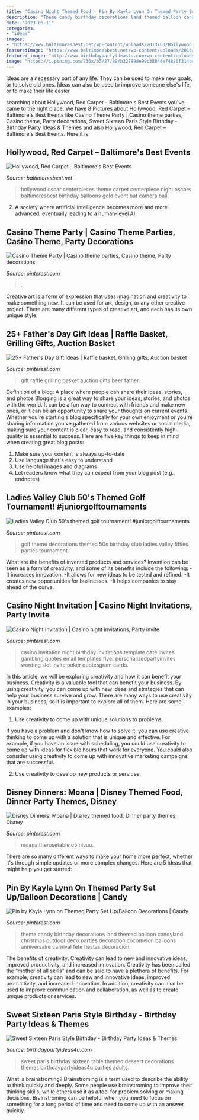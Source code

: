 ```yaml
---
title: "Casino Night Themed Food - Pin By Kayla Lynn On Themed Party Set Up/balloon Decorations"
description: "Theme candy birthday decorations land themed balloon candyland christmas outdoor deco parties decoration cocomelon balloons anniversaire carnival fete fiestas decoración"
date: "2023-06-11"
categories:
- "ideas"
images:
- "https://www.baltimoresbest.net/wp-content/uploads/2013/03/Hollywood-45-Nevada-080306-1.jpg"
featuredImage: "https://www.baltimoresbest.net/wp-content/uploads/2013/03/Hollywood-45-Nevada-080306-1.jpg"
featured_image: "http://www.birthdaypartyideas4u.com/wp-content/uploads/2016/07/Sweet-Sixteen-Paris-Style-Birthday-Dessert-Table-600x400.jpg"
image: "https://i.pinimg.com/736x/b3/27/89/b327898e99c38844e74880f314ba8921.jpg"
---
```



Ideas are a necessary part of any life. They can be used to make new goals, or to solve old ones. Ideas can also be used to improve someone else's life, or to make their life easier.

	

		
searching about Hollywood, Red Carpet – Baltimore&#039;s Best Events you've came to the right place. We have 8 Pictures about Hollywood, Red Carpet – Baltimore&#039;s Best Events like Casino Theme Party | Casino theme parties, Casino theme, Party decorations, Sweet Sixteen Paris Style Birthday - Birthday Party Ideas &amp; Themes and also Hollywood, Red Carpet – Baltimore&#039;s Best Events. Here it is:
		
    
## Hollywood, Red Carpet – Baltimore&#039;s Best Events

<img loading=lazy src="https://www.baltimoresbest.net/wp-content/uploads/2013/03/Hollywood-45-Nevada-080306-1.jpg" onerror="this.onerror=null;this.src='https://tse1.mm.bing.net/th?id=OIP.Ec0jWglAitrFUJ5e9kUFsAHaJ4&amp;pid=15.1';" alt="Hollywood, Red Carpet – Baltimore&#039;s Best Events">

_Source: baltimoresbest.net_

>hollywood oscar centerpieces theme carpet centerpiece night oscars baltimoresbest birthday balloons gold event bat camera ball. 

	

2. A society where artificial intelligence becomes more and more advanced, eventually leading to a human-level AI. 

    
## Casino Theme Party | Casino Theme Parties, Casino Theme, Party Decorations

<img loading=lazy src="https://i.pinimg.com/736x/b3/27/89/b327898e99c38844e74880f314ba8921.jpg" onerror="this.onerror=null;this.src='https://tse2.mm.bing.net/th?id=OIP.66pFq4IqPtsRu2IbWcXsGQHaJ3&amp;pid=15.1';" alt="Casino Theme Party | Casino theme parties, Casino theme, Party decorations">

_Source: pinterest.com_

>. 

	

Creative art is a form of expression that uses imagination and creativity to make something new. It can be used for art, design, or any other creative project. There are many different types of creative art, and each has its own unique style.

    
## 25+ Father&#039;s Day Gift Ideas | Raffle Basket, Grilling Gifts, Auction Basket

<img loading=lazy src="https://i.pinimg.com/736x/f4/f3/89/f4f389ceb518ffa708d83f0d6f88adfa--beer-gift-baskets-raffle-baskets.jpg" onerror="this.onerror=null;this.src='https://tse2.mm.bing.net/th?id=OIP.EX3QH7oeR6cBrpTsrSwergDHEs&amp;pid=15.1';" alt="25+ Father&#039;s Day Gift Ideas | Raffle basket, Grilling gifts, Auction basket">

_Source: pinterest.com_

>gift raffle grilling basket auction gifts beer father. 

	

Definition of a blog: A place where people can share their ideas, stories, and photos
Blogging is a great way to share your ideas, stories, and photos with the world. It can be a fun way to connect with friends and make new ones, or it can be an opportunity to share your thoughts on current events. Whether you're starting a blog specifically for your own enjoyment or you're sharing information you've gathered from various websites or social media, making sure your content is clear, easy to read, and consistently high-quality is essential to success. Here are five key things to keep in mind when creating great blog posts: 
1. Make sure your content is always up-to-date 
2. Use language that's easy to understand 
3. Use helpful images and diagrams 
4. Let readers know what they can expect from your blog post (e.g., endnotes) 

    
## Ladies Valley Club 50&#039;s Themed Golf Tournament! #juniorgolftournaments

<img loading=lazy src="https://i.pinimg.com/736x/0b/b9/dc/0bb9dc5c6f92103277b98c0fbb0cfe55.jpg" onerror="this.onerror=null;this.src='https://tse4.mm.bing.net/th?id=OIP.zMPiU5dveU9aLYUSDTT4qwHaJ3&amp;pid=15.1';" alt="Ladies Valley Club 50&#039;s themed golf tournament! #juniorgolftournaments">

_Source: pinterest.com_

>golf theme decorations themed 50s birthday club ladies valley fifties parties tournament. 

	

What are the benefits of invented products and services?
Invention can be seen as a form of creativity, and some of its benefits include the following: 
-It increases innovation. 
-It allows for new ideas to be tested and refined. 
-It creates new opportunities for businesses. 
-It helps companies to stay ahead of the curve.

    
## Casino Night Invitation | Casino Night Invitations, Party Invite

<img loading=lazy src="https://i.pinimg.com/736x/26/fb/2c/26fb2cea6fe219832f49b16dd1992eba--invitations-online-party-invitations.jpg" onerror="this.onerror=null;this.src='https://tse2.mm.bing.net/th?id=OIP.5q79Y1rxSu7mdLSktJsHFgAAAA&amp;pid=15.1';" alt="Casino Night Invitation | Casino night invitations, Party invite">

_Source: pinterest.com_

>casino invitation night birthday invitations template date invites gambling quotes email templates flyer personalizedpartyinvites wording slot invite poker quotesgram cards. 

	

In this article, we will be exploring creativity and how it can benefit your business.
Creativity is a valuable tool that can benefit your business. By using creativity, you can come up with new ideas and strategies that can help your business survive and grow. There are many ways to use creativity in your business, so it is important to explore all of them. Here are some examples:
1. Use creativity to come up with unique solutions to problems.

If you have a problem and don't know how to solve it, you can use creative thinking to come up with a solution that is unique and effective. For example, if you have an issue with scheduling, you could use creativity to come up with ideas for flexible hours that work for everyone. You could also consider using creativity to come up with innovative marketing campaigns that are successful.

2. Use creativity to develop new products or services.

    
## Disney Dinners: Moana | Disney Themed Food, Dinner Party Themes, Disney

<img loading=lazy src="https://i.pinimg.com/736x/73/06/b6/7306b64a1d98e7f2124e8629d4f5e0a2.jpg" onerror="this.onerror=null;this.src='https://tse3.mm.bing.net/th?id=OIP.DYET72Cl42jIdvmFogY0gwHaLG&amp;pid=15.1';" alt="Disney Dinners: Moana | Disney themed food, Dinner party themes, Disney">

_Source: pinterest.com_

>moana therosetable o5 nivuu. 

	

There are so many different ways to make your home more perfect, whether it's through simple updates or more complex changes. Here are 5 ideas that might help you get started: 

    
## Pin By Kayla Lynn On Themed Party Set Up/Balloon Decorations | Candy

<img loading=lazy src="https://i.pinimg.com/736x/64/9f/3b/649f3bb8002a48e946d0bf3655a2213b--party-set-balloon-decorations.jpg" onerror="this.onerror=null;this.src='https://tse4.mm.bing.net/th?id=OIP.wxvA8P4R69-R6SxYPGdiUgHaJ4&amp;pid=15.1';" alt="Pin by Kayla Lynn on Themed Party Set Up/Balloon Decorations | Candy">

_Source: pinterest.com_

>theme candy birthday decorations land themed balloon candyland christmas outdoor deco parties decoration cocomelon balloons anniversaire carnival fete fiestas decoración. 

	

The benefits of creativity: Creativity can lead to new and innovative ideas, improved productivity, and increased innovation.
Creativity has been called the “mother of all skills” and can be said to have a plethora of benefits. For example, creativity can lead to new and innovative ideas, improved productivity, and increased innovation. In addition, creativity can also be used to improve communication and collaboration, as well as to create unique products or services.

    
## Sweet Sixteen Paris Style Birthday - Birthday Party Ideas &amp; Themes

<img loading=lazy src="http://www.birthdaypartyideas4u.com/wp-content/uploads/2016/07/Sweet-Sixteen-Paris-Style-Birthday-Dessert-Table-600x400.jpg" onerror="this.onerror=null;this.src='https://tse1.mm.bing.net/th?id=OIP.MVJ93G45jYygSIpfKC2KLwHaE8&amp;pid=15.1';" alt="Sweet Sixteen Paris Style Birthday - Birthday Party Ideas &amp; Themes">

_Source: birthdaypartyideas4u.com_

>sweet paris birthday sixteen table themed dessert decorations themes birthdaypartyideas4u parties adults. 

	

What is brainstroming?
Brainstroming is a term used to describe the ability to think quickly and deeply. Some people use brainstroming to improve their thinking skills, while others use it as a tool for problem solving or making decisions. Brainstroming can be helpful when you need to focus on something for a long period of time and need to come up with an answer quickly.

